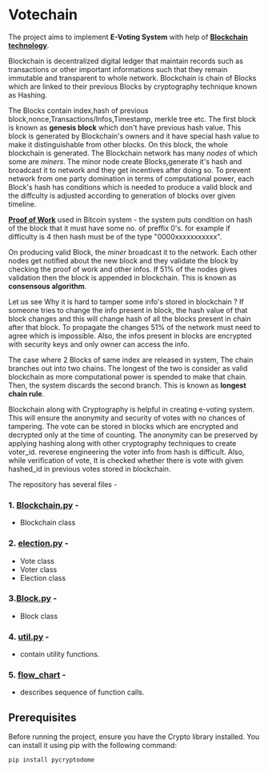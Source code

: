 #  Votechain
The project aims to implement __E-Voting System__ with help of **<u>Blockchain technology</u>**.

Blockchain is decentralized digital ledger that maintain records such as transactions or other important informations such that they remain immutable and transparent to whole network. Blockchain is chain of Blocks which are linked to their previous Blocks by cryptography technique known as Hashing.

The Blocks contain index,hash of previous block,nonce,Transactions/Infos,Timestamp, merkle tree etc. The first block is known as __genesis block__ which don't have previous hash value. This block is generated by Blockchain's owners and it have special hash value to make it distinguishable from other blocks. On this block, the whole blockchain is generated. The Blockchain network has many _nodes_ of which some are _miners_. The minor node create Blocks,generate it's hash and broadcast it to network and they get incentives after doing so. To prevent network from one party domination in terms of computational power, each Block's hash has conditions which is needed to produce a valid block and the diffculty is adjusted according to generation of blocks over given timeline. 

**<u>Proof of Work</u>** used in Bitcoin system - the system puts condition on hash of the block that it must have some no. of preffix 0's. for example if difficulty is 4 then hash must be of the type "0000xxxxxxxxxxx".

On producing valid Block, the _miner_ broadcast it to the network. Each other nodes get notified about the new block and they validate the block by checking the proof of work and other infos. If 51% of the nodes gives validation then the block is appended in blockchain. This is known as __consensous algorithm__.

Let us see Why it is hard to tamper some info's stored in blockchain ? If someone tries to change the info present in block, the hash value of that block changes and this will change hash of all the blocks present in chain after that block. To propagate the changes 51% of the network must need to agree which is impossible. Also, the infos present in blocks are encrypted with security keys and only owner can access the info.

The case where 2 Blocks of same index are released in system, The chain branches out into two chains. The longest of the two is consider as valid blockchain as more computational power is spended to make that chain. Then, the system discards the second branch. This is known as __longest chain rule__.

Blockchain along with Cryptography is helpful in creating e-voting system. This will ensure the anonymity and security of votes with no chances of tampering. The vote can be stored in blocks which are encrypted and decrypted only at the time of counting. The anonymity can be preserved by applying hashing along with other cryptography techniques to create voter_id. reverese engineering the voter info from hash is difficult. Also, while verification of vote, It is checked whether there is vote with given hashed_id in previous votes stored in blockchain. 



The repository has several files -
### 1. [Blockchain.py](https://github.com/KunjBhesaniya10/SOC-24-Votechain/blob/main/Blockchain.py) - 

- Blockchain class

### 2. [election.py](https://github.com/KunjBhesaniya10/SOC-24-Votechain/blob/main/election.py) -

- Vote class
- Voter class
- Election class

### 3.[Block.py](https://github.com/KunjBhesaniya10/SOC-24-Votechain/blob/main/Block.py) -
- Block class
### 4. [util.py](https://github.com/KunjBhesaniya10/SOC-24-Votechain/blob/main/util.py) -
- contain utility functions.

### 5. [flow_chart](https://github.com/KunjBhesaniya10/SOC-24-Votechain/blob/main/flow_chart.pdf) -
- describes sequence of function calls.
## Prerequisites

Before running the project, ensure you have the Crypto library installed. You can install it using pip with the following command:

```bash
pip install pycryptodome

